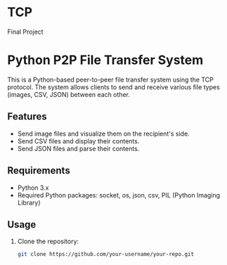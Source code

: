 # TCP
Final Project

# Python P2P File Transfer System

This is a Python-based peer-to-peer file transfer system using the TCP protocol. The system allows clients to send and receive various file types (images, CSV, JSON) between each other.

## Features

- Send image files and visualize them on the recipient's side.
- Send CSV files and display their contents.
- Send JSON files and parse their contents.

## Requirements

- Python 3.x
- Required Python packages: socket, os, json, csv, PIL (Python Imaging Library)

## Usage

1. Clone the repository:

   ```bash
   git clone https://github.com/your-username/your-repo.git
